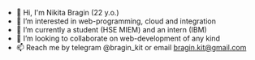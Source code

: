 - 👋 Hi, I'm Nikita Bragin (22 y.o.)
- 👀 I’m interested in web-programming, cloud and integration
- 🌱 I’m currently a student (HSE MIEM) and an intern (IBM)
- 💞️ I’m looking to collaborate on web-development of any kind
- 📫 Reach me by telegram @bragin_kit or email bragin.kit@gmail.com
